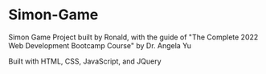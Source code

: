 # Simon-Game
Simon Game Project built by Ronald, with the guide of "The Complete 2022 Web Development Bootcamp Course" by Dr. Angela Yu

Built with HTML, CSS, JavaScript, and JQuery
